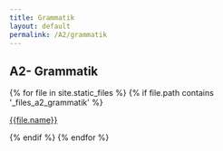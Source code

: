 ```yaml
---
title: Grammatik
layout: default
permalink: /A2/grammatik
---
```


## A2- Grammatik
<div>
{% for file in site.static_files %}
    {% if file.path contains '_files_a2_grammatik' %}   
        <p> 
            <a href="{{site.url}}{{file.path}}" target="_blank" rel="noopener noreferrer">{{file.name}}</a>
        </p>
    {% endif %}
{% endfor %}
</div>